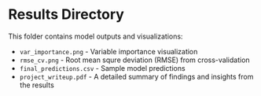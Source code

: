 # Results Directory

This folder contains model outputs and visualizations:
- `var_importance.png` - Variable importance visualization
- `rmse_cv.png` - Root mean squre deviation (RMSE) from cross-validation
- `final_predictions.csv` - Sample model predictions
- `project_writeup.pdf` - A detailed summary of findings and insights from the results
